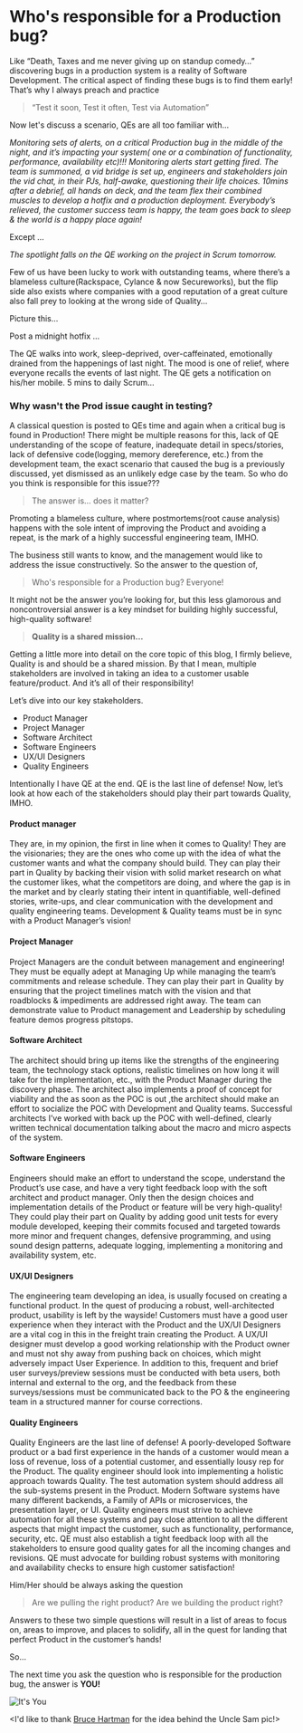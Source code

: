 # Who's responsible for a Production bug?

Like “Death, Taxes and me never giving up on standup comedy…” discovering bugs in a production system is a reality of Software Development. The critical aspect of finding these bugs is to find them early! That’s why I always preach and practice
> “Test it soon, Test it often, Test via Automation”

Now let's discuss a scenario, QEs are all too familiar with…

*Monitoring sets of alerts, on a critical Production bug in the middle of the night, and it’s impacting your system( one or a combination of functionality, performance, availability etc)!!! Monitoring alerts start getting fired. The team is summoned, a vid bridge is set up, engineers and stakeholders join the vid chat, in their PJs, half-awake, questioning their life choices. 10mins after a debrief, all hands on deck, and the team flex their combined muscles to develop a hotfix and a production deployment. Everybody’s relieved, the customer success team is happy, the team goes back to sleep & the world is a happy place again!*

Except …

*The spotlight falls on the QE working on the project in Scrum tomorrow.*

Few of us have been lucky to work with outstanding teams, where there’s a blameless culture(Rackspace, Cylance & now Secureworks), but the flip side also exists where companies with a good reputation of a great culture also fall prey to looking at the wrong side of Quality…

Picture this...

Post a midnight hotfix ...

The QE walks into work, sleep-deprived, over-caffeinated, emotionally drained from the happenings of last night. The mood is one of relief, where everyone recalls the events of last night. The QE gets a notification on his/her mobile. 5 mins to daily Scrum…

### Why wasn't the Prod issue caught in testing?
A classical question is posted to QEs time and again when a critical bug is found in Production! There might be multiple reasons for this, lack of QE understanding of the scope of feature, inadequate detail in specs/stories, lack of defensive code(logging, memory dereference, etc.) from the development team, the exact scenario that caused the bug is a previously discussed, yet dismissed as an unlikely edge case by the team. So who do you think is responsible for this issue???

> The answer is… does it matter?

Promoting a blameless culture, where postmortems(root cause analysis) happens with the sole intent of improving the Product and avoiding a repeat, is the mark of a highly successful engineering team, IMHO.

The business still wants to know, and the management would like to address the issue constructively. So the answer to the question of,

> Who's responsible for a Production bug? Everyone!


It might not be the answer you’re looking for, but this less glamorous and noncontroversial answer is a key mindset for building highly successful, high-quality software!

> **Quality is a shared mission…**

Getting a little more into detail on the core topic of this blog, I firmly believe, Quality is and should be a shared mission. By that I mean, multiple stakeholders are involved in taking an idea to a customer usable feature/product. And it’s all of their responsibility!

Let’s dive into our key stakeholders.
- Product Manager
- Project Manager
- Software Architect
- Software Engineers
- UX/UI Designers
- Quality Engineers

Intentionally I have QE at the end. QE is the last line of defense! Now, let’s look at how each of the stakeholders should play their part towards Quality, IMHO.

#### Product manager
They are, in my opinion, the first in line when it comes to Quality! They are the visionaries; they are the ones who come up with the idea of what the customer wants and what the company should build. They can play their part in Quality by backing their vision with solid market research on what the customer likes, what the competitors are doing, and where the gap is in the market and by clearly stating their intent in quantifiable, well-defined stories, write-ups, and clear communication with the development and quality engineering teams. Development & Quality teams must be in sync with a Product Manager’s vision!

#### Project Manager
Project Managers are the conduit between management and engineering! They must be equally adept at Managing Up while managing the team’s commitments and release schedule. They can play their part in Quality by ensuring that the project timelines match with the vision and that roadblocks & impediments are addressed right away. The team can demonstrate value to Product management and Leadership by scheduling feature demos progress pitstops.

#### Software Architect
The architect should bring up items like the strengths of the engineering team, the technology stack options, realistic timelines on how long it will take for the implementation, etc., with the Product Manager during the discovery phase. The architect also implements a proof of concept for viability and the as soon as the POC is out ,the architect should make an effort to socialize the POC with Development and Quality teams. Successful architects I’ve worked with back up the POC with well-defined, clearly written technical documentation talking about the macro and micro aspects of the system.

#### Software Engineers
Engineers should make an effort to understand the scope, understand the Product’s use case, and have a very tight feedback loop with the soft architect and product manager. Only then the design choices and implementation details of the Product or feature will be very high-quality! They could play their part on Quality by adding good unit tests for every module developed, keeping their commits focused and targeted towards more minor and frequent changes, defensive programming, and using sound design patterns, adequate logging, implementing a monitoring and availability system, etc.

#### UX/UI Designers
The engineering team developing an idea, is usually focused on creating a functional product. In the quest of producing a robust, well-architected product, usability is left by the wayside! Customers must have a good user experience when they interact with the Product and the UX/UI Designers are a vital cog in this in the freight train creating the Product. A UX/UI designer must develop a good working relationship with the Product owner and must not shy away from pushing back on choices, which might adversely impact User Experience. In addition to this, frequent and brief user surveys/preview sessions must be conducted with beta users, both internal and external to the org, and the feedback from these surveys/sessions must be communicated back to the PO & the engineering team in a structured manner for course corrections.

#### Quality Engineers
Quality Engineers are the last line of defense! A poorly-developed Software product or a bad first experience in the hands of a customer would mean a loss of revenue, loss of a potential customer, and essentially lousy rep for the Product. The quality engineer should look into implementing a holistic approach towards Quality. The test automation system should address all the sub-systems present in the Product. Modern Software systems have many different backends, a Family of APIs or microservices, the presentation layer, or UI. Quality engineers must strive to achieve automation for all these systems and pay close attention to all the different aspects that might impact the customer, such as functionality, performance, security, etc. QE must also establish a tight feedback loop with all the stakeholders to ensure good quality gates for all the incoming changes and revisions. QE must advocate for building robust systems with monitoring and availability checks to ensure high customer satisfaction!

Him/Her should be always asking the question

> Are we pulling the right product?
> Are we building the product right?

Answers to these two simple questions will result in a list of areas to focus on, areas to improve, and places to solidify, all in the quest for landing that perfect Product in the customer’s hands!

So… 

The next time you ask the question who is responsible for the production bug, the answer is **YOU!**

![It's You](https://images.app.goo.gl/4mVVHgnQNbSKVrji8)

<I'd like to thank [Bruce Hartman](https://github.com/BruceIanHartman) for the idea behind the Uncle Sam pic!>


